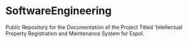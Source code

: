 # SoftwareEngineering
Public Repository for the Documentation of the Project Titled 'Intellectual Property Registration and Maintenance System for Espol.
